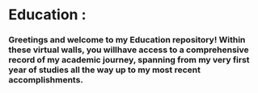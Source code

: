 # Education : 

### Greetings and welcome to my Education repository! Within these virtual walls, you willhave access to a comprehensive record of my academic journey, spanning from my very first year of studies all the way up to my most recent accomplishments.


